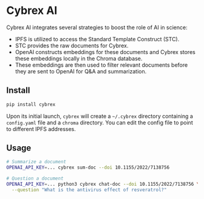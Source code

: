 # Cybrex AI

Cybrex AI integrates several strategies to boost the role of AI in science:

- IPFS is utilized to access the Standard Template Construct (STC).
- STC provides the raw documents for Cybrex.
- OpenAI constructs embeddings for these documents and Cybrex stores these embeddings locally in the Chroma database.
- These embeddings are then used to filter relevant documents before they are sent to OpenAI for Q&A and summarization.

## Install

```bash
pip install cybrex
```

Upon its initial launch, `cybrex` will create a `~/.cybrex` directory containing a `config.yaml` file and a `chroma` directory.
You can edit the config file to point to different IPFS addresses.

## Usage

```bash
# Summarize a document
OPENAI_API_KEY=... cybrex sum-doc --doi 10.1155/2022/7138756

# Question a document
OPENAI_API_KEY=... python3 cybrex chat-doc --doi 10.1155/2022/7138756 \
  --question "What is the antivirus effect of resveratrol?"
```
